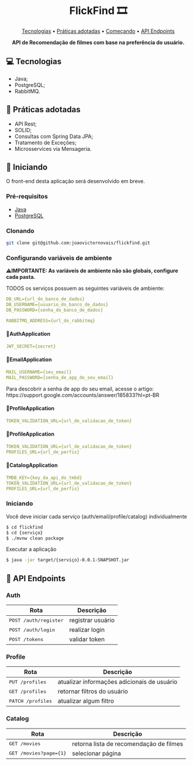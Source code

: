 <h1 align="center" style="font-weight: bold;">FlickFind 🎞</h1>

<p align="center">
 <a href="#tech">Tecnologias</a> • 
 <a href="#practices">Práticas adotadas</a> •
 <a href="#started">Começando</a> • 
  <a href="#routes">API Endpoints</a>
</p>

<p align="center">
    <b>API de Recomendação de filmes com base na preferência do usuário.</b>
</p>

<h2 id="technologies">💻 Tecnologias</h2>

- Java;
- PostgreSQL;
- RabbitMQ.

<h2 id="practices">🧭 Práticas adotadas</h2>

- API Rest;
- SOLID;
- Consultas com Spring Data JPA;
- Tratamento de Exceções;
- Microsservices via Mensageria.

<h2 id="started">🚀 Iniciando</h2>

O front-end desta aplicação será desenvolvido em breve.

<h3>Pré-requisitos</h3>

- [Java](https://www.java.com/pt-BR/)
- [PostgreSQL](https://www.postgresql.org)

<h3>Clonando</h3>

```bash
git clone git@github.com:joaovictornovais/flickfind.git
```

<h3>Configurando variáveis de ambiente</h2>

<p>⚠<b>IMPORTANTE: As variáveis de ambiente não são globais, configure cada pasta.</b></p>
<p>TODOS os serviços possuem as seguintes variáveis de ambiente:</p>

```yaml
DB_URL={url_do_banco_de_dados}
DB_USERNAME={usuario_do_banco_de_dados}
DB_PASSWORD={senha_do_banco_de_dados}

RABBITMQ_ADDRESS={url_do_rabbitmq}
```

<h4>🍃AuthApplication</h4>

```yaml
JWT_SECRET={secret}
```

<h4>🍃EmailApplication</h4>

```yaml
MAIL_USERNAME={seu_email}
MAIL_PASSWORD={senha_de_app_do_seu_email}
```

<p>Para descobrir a senha de app do seu email, acesse o artigo: https://support.google.com/accounts/answer/185833?hl=pt-BR </p>

<h4>🍃ProfileApplication</h4>

```yaml
TOKEN_VALIDATION_URL={url_de_validacao_de_token}
```

<h4>🍃ProfileApplication</h4>

```yaml
TOKEN_VALIDATION_URL={url_de_validacao_de_token}
PROFILES_URL={url_de_perfis}
```

<h4>🍃CatalogApplication</h4>

```yaml
TMDB_KEY={key_da_api_do_tmbd}
TOKEN_VALIDATION_URL={url_de_validacao_de_token}
PROFILES_URL={url_de_perfis}
```

<h3>Iniciando</h3>

Você deve iniciar cada serviço (auth/email/profile/catalog) individualmente

```bash
$ cd flickfind
$ cd {serviço}
$ ./mvnw clean package
```

Executar a aplicação
```bash
$ java -jar target/{serviço}-0.0.1-SNAPSHOT.jar
```

<h2 id="routes">📍 API Endpoints</h2>

<h3>Auth</h3>

| Rota                 | Descrição                                          
|----------------------|-----------------------------------------------------
| <kbd>POST /auth/register</kbd>     | registrar usuário
| <kbd>POST /auth/login</kbd>        | realizar login
| <kbd>POST /tokens</kdb>            | validar token

<h3>Profile</h3>

| Rota                 | Descrição                                          
|----------------------|-----------------------------------------------------
| <kbd>PUT /profiles</kbd>     | atualizar informações adicionais de usuário
| <kbd>GET /profiles </kbd>    | retornar filtros do usuário
| <kbd>PATCH /profiles</kdb>   | atualizar algum filtro

<h3>Catalog</h3>

| Rota                 | Descrição                                          
|----------------------|-----------------------------------------------------
| <kbd>GET /movies</kbd>              | retorna lista de recomendação de filmes 
| <kbd>GET /movies?page={1}</kbd>     | selecionar página
